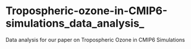 # Tropospheric-ozone-in-CMIP6-simulations_data_analysis_
Data analysis for our paper on Tropospheric Ozone in CMIP6 Simulations

